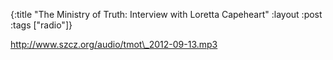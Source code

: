 {:title "The Ministry of Truth: Interview with Loretta Capeheart"
:layout :post
:tags  ["radio"]}

<http://www.szcz.org/audio/tmot\_2012-09-13.mp3>

